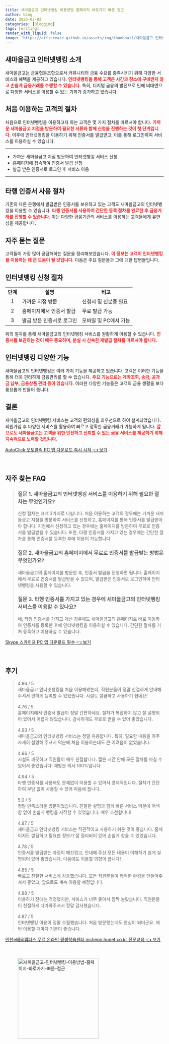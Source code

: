 ```yaml
---
title: 새마을금고 인터넷뱅킹 이용방법 홈페이지 바로가기 빠른 접근
author: bing
date: 2025-02-03
categories: [Blogging]
tags: [writing]
render_with_liquid: false
image: 'https://afficreate.github.io/assets/img/thumbnail/새마을금고-인터넷뱅킹-이용방법-홈페이지-바로가기-빠른-접근.webp'
---
```



<h2 id='새마을금고_인터넷뱅킹_소개'>새마을금고 인터넷뱅킹 소개</h2>

<p>새마을금고는 금융협동조합으로서 커뮤니티의 금융 수요를 충족시키기 위해 다양한 서비스와 혜택을 제공하고 있습니다. <b><span style="color: #ee2323;">인터넷뱅킹을 통해 고객은 시간과 장소에 구애받지 않고 손쉽게 금융거래를 수행할 수 있습니다.</span></b> 특히, 디지털 금융의 발전으로 인해 비대면으로 다양한 서비스를 이용할 수 있는 기회가 증가하고 있습니다.</p>

<h2 id='처음_이용하는_고객의_절차'>처음 이용하는 고객의 절차</h2>

<p>처음으로 인터넷뱅킹을 이용하고자 하는 고객은 몇 가지 절차를 따르셔야 합니다. <b><span style="color: #ee2323;">가까운 새마을금고 지점을 방문하여 필요한 서류와 함께 신청을 진행하는 것이 첫 단계입니다.</span></b> 이후에 인터넷뱅킹을 이용하기 위해 인증서를 발급받고, 이를 통해 로그인하여 서비스를 이용하실 수 있습니다.</p>

<hr />

<ul>
    <li>가까운 새마을금고 지점 방문하여 인터넷뱅킹 서비스 신청</li>
    <li>홈페이지에 접속하여 인증서 발급 신청</li>
    <li>발급 받은 인증서로 로그인 후 서비스 이용</li>
</ul>

<hr />

<h2 id='타행_인증서_사용_절차'>타행 인증서 사용 절차</h2>

<p>기존의 다른 은행에서 발급받은 인증서를 보유하고 있는 고객도 새마을금고의 인터넷뱅킹을 이용할 수 있습니다. <b><span style="color: #ee2323;">타행 인증서를 사용하여 간단한 등록 절차를 완료한 후 금융거래를 진행할 수 있습니다.</span></b> 이는 다양한 금융기관의 서비스를 이용하는 고객들에게 유연성을 제공합니다.</p>

<h2 id='자주_묻는_질문'>자주 묻는 질문</h2>

<p>고객들이 가장 많이 궁금해하는 질문을 정리해보았습니다. <b><span style="color: #ee2323;">이 정보는 고객이 인터넷뱅킹을 이용하는 데 큰 도움이 될 것입니다.</span></b> 다음은 주요 질문들과 그에 대한 답변들입니다.</p>

<h2 id='인터넷뱅킹_신청_절차'>인터넷뱅킹 신청 절차</h2>

<table>
    <tr>
        <td style="text-align: center; height: 17px;"><b>단계</b></td>
        <td style="text-align: center; height: 17px;"><b>설명</b></td>
        <td style="text-align: center; height: 17px;"><b>비고</b></td>
    </tr>
    <tr>
        <td style="text-align: center; height: 17px;">1</td>
        <td>가까운 지점 방문</td>
        <td>신청서 및 신분증 필요</td>
    </tr>
    <tr>
        <td style="text-align: center; height: 17px;">2</td>
        <td>홈페이지에서 인증서 발급</td>
        <td>무료 발급 가능</td>
    </tr>
    <tr>
        <td style="text-align: center; height: 17px;">3</td>
        <td>발급 받은 인증서로 로그인</td>
        <td>모바일 및 PC에서 가능</td>
    </tr>
</table>

<p>위의 절차를 통해 새마을금고의 인터넷뱅킹 서비스를 원활하게 이용할 수 있습니다. <b><span style="color: #ee2323;">인증서를 보관하는 것이 매우 중요하며, 분실 시 신속한 재발급 절차를 따르셔야 합니다.</span></b></p>

<h2 id='인터넷뱅킹_다양한_기능'>인터넷뱅킹 다양한 기능</h2>

<p>새마을금고의 인터넷뱅킹은 여러 가지 기능을 제공하고 있습니다. 고객은 이러한 기능을 통해 더욱 편리하게 금융관리를 할 수 있습니다. <b><span style="color: #ee2323;">주요 기능으로는 계좌조회, 송금, 공과금 납부, 금융상품 관리 등이 있습니다.</span></b> 이러한 다양한 기능들은 고객의 금융 생활을 보다 풍요롭게 만들어 줍니다.</p>

<h2 id='결론'>결론</h2>

<p>새마을금고의 인터넷뱅킹 서비스는 고객의 편의성을 최우선으로 하여 설계되었습니다. 회원가입 후 다양한 서비스를 활용하여 빠르고 정확한 금융거래가 가능하게 됩니다. <b><span style="color: #ee2323;">앞으로도 새마을금고는 고객을 위한 안전하고 신뢰할 수 있는 금융 서비스를 제공하기 위해 지속적으로 노력할 것입니다.</span></b></p>


<p><a class="click-button" title="AutoClick 오토클릭 PC 앱 다운로드 즉시 시작" href="https://afficreate.github.io/posts/AutoClick-%EC%98%A4%ED%86%A0%ED%81%B4%EB%A6%AD-PC-%EC%95%B1-%EB%8B%A4%EC%9A%B4%EB%A1%9C%EB%93%9C-%EC%A6%89%EC%8B%9C-%EC%8B%9C%EC%9E%91/" rel="dofollow">AutoClick 오토클릭 PC 앱 다운로드 즉시 시작 👈 보기</a></p><br>
<h2 id='자주_찾는_FAQ'>자주 찾는 FAQ</h2>
<div itemscope="" itemtype="https://schema.org/FAQPage"> 
<blockquote> 
<div itemscope="" itemprop="mainEntity" itemtype="https://schema.org/Question"> 
<h3 itemprop="name">질문 1. 새마을금고의 인터넷뱅킹 서비스를 이용하기 위해 필요한 절차는 무엇인가요?</h3> 
<div itemscope="" itemprop="acceptedAnswer" itemtype="https://schema.org/Answer"> 
<span itemprop="text"> 
<p>신청 절차는 크게 3가지로 나뉩니다. 처음 이용하는 고객의 경우에는 가까운 새마을금고 지점을 방문하여 서비스를 신청하고, 홈페이지를 통해 인증서를 발급받아야 합니다. 지점에서 신청하고 있는 경우에는 홈페이지를 방문하여 무료로 인증서를 발급받을 수 있습니다. 또한, 타행 인증서를 가지고 있는 경우에는 간단한 절차를 통해 인증서를 등록한 후에 이용이 가능합니다.</p> 
</span> 
</div> 
</div> 
<div itemscope="" itemprop="mainEntity" itemtype="https://schema.org/Question"> 
<h3 itemprop="name">질문 2. 새마을금고의 홈페이지에서 무료로 인증서를 발급받는 방법은 무엇인가요?</h3> 
<div itemscope="" itemprop="acceptedAnswer" itemtype="https://schema.org/Answer"> 
<span itemprop="text"> 
<p>새마을금고의 홈페이지를 방문한 후, 인증서 발급을 진행하면 됩니다. 홈페이지에서 무료로 인증서를 발급받을 수 있으며, 발급받은 인증서로 로그인하여 인터넷뱅킹을 사용할 수 있습니다.</p> 
</span> 
</div> 
</div> 
<div itemscope="" itemprop="mainEntity" itemtype="https://schema.org/Question"> 
<h3 itemprop="name">질문 3. 타행 인증서를 가지고 있는 경우에 새마을금고의 인터넷뱅킹 서비스를 이용할 수 있나요?</h3> 
<div itemscope="" itemprop="acceptedAnswer" itemtype="https://schema.org/Answer"> 
<span itemprop="text"> 
<p>네, 타행 인증서를 가지고 계신 경우에도 새마을금고의 홈페이지로 바로 이동하여 인증서를 등록한 후에 인터넷뱅킹을 이용하실 수 있습니다. 간단한 절차를 거쳐 등록하고 이용하실 수 있습니다.</p> 
</span> 
</div> 
</div> 
</blockquote> 
</div>
<p><a class="click-button" title="Skype 스카이프 PC 앱 다운로드 필수" href="https://afficreate.github.io/posts/Skype-%EC%8A%A4%EC%B9%B4%EC%9D%B4%ED%94%84-PC-%EC%95%B1-%EB%8B%A4%EC%9A%B4%EB%A1%9C%EB%93%9C-%ED%95%84%EC%88%98/" rel="dofollow">Skype 스카이프 PC 앱 다운로드 필수 👈 보기</a></p><br>
<h2 id='후기'>후기</h2>
<div itemscope itemtype="https://schema.org/Product">
  <blockquote>
  <div itemprop="review" itemscope itemtype="https://schema.org/Review">
      <div itemprop="reviewRating" itemscope itemtype="https://schema.org/Rating"> <span itemprop="ratingValue">4.86</span> / <span itemprop="bestRating">5</span> </div>
      <span itemprop="reviewBody">새마을금고 인터넷뱅킹을 처음 이용해봤는데, 직원분들이 정말 친절하게 안내해주셔서 편하게 등록할 수 있었습니다. 시설도 깔끔하고 사용하기 쉽네요!</span>
  </div>
  <br>
  <div itemprop="review" itemscope itemtype="https://schema.org/Review">
      <div itemprop="reviewRating" itemscope itemtype="https://schema.org/Rating"> <span itemprop="ratingValue">4.76</span> / <span itemprop="bestRating">5</span> </div>
      <span itemprop="reviewBody">홈페이지에서 인증서 발급이 정말 간편하네요. 절차가 복잡하지 않고 잘 설명되어 있어서 어렵지 않았습니다. 감사하게도 무료로 받을 수 있어 좋았습니다.</span>
  </div>
  <br>
  <div itemprop="review" itemscope itemtype="https://schema.org/Review">
      <div itemprop="reviewRating" itemscope itemtype="https://schema.org/Rating"> <span itemprop="ratingValue">4.93</span> / <span itemprop="bestRating">5</span> </div>
      <span itemprop="reviewBody">새마을금고의 인터넷뱅킹 서비스는 정말 유용합니다. 특히, 필요한 내용을 아주 자세히 설명해 주셔서 덕분에 처음 이용하는데도 큰 어려움이 없었습니다.</span>
  </div>
  <br>
  <div itemprop="review" itemscope itemtype="https://schema.org/Review">
      <div itemprop="reviewRating" itemscope itemtype="https://schema.org/Rating"> <span itemprop="ratingValue">4.96</span> / <span itemprop="bestRating">5</span> </div>
      <span itemprop="reviewBody">시설도 깨끗하고 직원들이 매우 친절합니다. 짧은 시간 안에 모든 절차를 마칠 수 있어서 좋았습니다! 재방문 의사 100%입니다.</span>
  </div>
  <br>
  <div itemprop="review" itemscope itemtype="https://schema.org/Review">
      <div itemprop="reviewRating" itemscope itemtype="https://schema.org/Rating"> <span itemprop="ratingValue">4.94</span> / <span itemprop="bestRating">5</span> </div>
      <span itemprop="reviewBody">타행 인증서를 사용해도 문제없이 이용할 수 있어서 경제적입니다. 절차가 간단하여 부담 없이 사용할 수 있어 마음에 듭니다.</span>
  </div>
  <br>
  <div itemprop="review" itemscope itemtype="https://schema.org/Review">
      <div itemprop="reviewRating" itemscope itemtype="https://schema.org/Rating"> <span itemprop="ratingValue">5.0</span> / <span itemprop="bestRating">5</span> </div>
      <span itemprop="reviewBody">정말 만족스러운 방문이었습니다. 친절한 설명과 함께 빠른 서비스 덕분에 어색함 없이 손쉽게 뱅킹을 시작할 수 있었습니다. 매우 추천합니다!</span>
  </div>
  <br>
  <div itemprop="review" itemscope itemtype="https://schema.org/Review">
      <div itemprop="reviewRating" itemscope itemtype="https://schema.org/Rating"> <span itemprop="ratingValue">4.87</span> / <span itemprop="bestRating">5</span> </div>
      <span itemprop="reviewBody">새마을금고 인터넷뱅킹 서비스는 직관적이고 사용하기 쉬운 것이 좋습니다. 홈페이지도 깔끔하고 필요한 정보가 잘 정리되어 있어 손쉽게 찾을 수 있었습니다.</span>
  </div>
  <br>
  <div itemprop="review" itemscope itemtype="https://schema.org/Review">
      <div itemprop="reviewRating" itemscope itemtype="https://schema.org/Rating"> <span itemprop="ratingValue">4.78</span> / <span itemprop="bestRating">5</span> </div>
      <span itemprop="reviewBody">인증서를 발급받는 과정이 매끄럽고, 안내해 주신 모든 내용이 이해하기 쉽게 설명되어 있어 좋았습니다. 다음에도 이용할 의향이 큽니다!</span>
  </div>
  <br>
  <div itemprop="review" itemscope itemtype="https://schema.org/Review">
      <div itemprop="reviewRating" itemscope itemtype="https://schema.org/Rating"> <span itemprop="ratingValue">4.85</span> / <span itemprop="bestRating">5</span> </div>
      <span itemprop="reviewBody">빠르고 친절한 서비스에 감동했습니다. 모든 직원분들이 쾌적한 환경을 만들어주셔서 좋았고, 앞으로도 계속 이용할 예정입니다.</span>
  </div>
  <br>
  <div itemprop="review" itemscope itemtype="https://schema.org/Review">
      <div itemprop="reviewRating" itemscope itemtype="https://schema.org/Rating"> <span itemprop="ratingValue">4.88</span> / <span itemprop="bestRating">5</span> </div>
      <span itemprop="reviewBody">이용하기 전에는 걱정했지만, 서비스가 너무 좋아서 깜짝 놀랐습니다. 직원분들이 친절하게 다가와주셔서 정말 감사했습니다.</span>
  </div>
  <br>
  <div itemprop="review" itemscope itemtype="https://schema.org/Review">
      <div itemprop="reviewRating" itemscope itemtype="https://schema.org/Rating"> <span itemprop="ratingValue">4.87</span> / <span itemprop="bestRating">5</span> </div>
      <span itemprop="reviewBody">인터넷뱅킹 이용이 정말 수월했습니다. 처음 방문했는데도 안심이 되더군요. 매번 이용할 때마다 기분이 좋습니다.</span>
  </div>
  </blockquote>
</div>
<p><a class="click-button" title="인천e배움캠퍼스 무료 온라인 평생학습센터 incheon.hunet.co.kr 전문교육" href="https://afficreate.github.io/posts/%EC%9D%B8%EC%B2%9Ce%EB%B0%B0%EC%9B%80%EC%BA%A0%ED%8D%BC%EC%8A%A4-%EB%AC%B4%EB%A3%8C-%EC%98%A8%EB%9D%BC%EC%9D%B8-%ED%8F%89%EC%83%9D%ED%95%99%EC%8A%B5%EC%84%BC%ED%84%B0-incheon.hunet.co.kr-%EC%A0%84%EB%AC%B8%EA%B5%90%EC%9C%A1/" rel="dofollow">인천e배움캠퍼스 무료 온라인 평생학습센터 incheon.hunet.co.kr 전문교육 👈 보기</a></p><br>
<figure class="image"><img src="https://afficreate.github.io/assets/img/thumbnail/새마을금고-인터넷뱅킹-이용방법-홈페이지-바로가기-빠른-접근.webp" alt="새마을금고-인터넷뱅킹-이용방법-홈페이지-바로가기-빠른-접근" width="256" height="256"></figure>